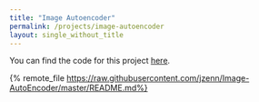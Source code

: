 ```yaml
---
title: "Image Autoencoder"
permalink: /projects/image-autoencoder
layout: single_without_title
---
```


You can find the code for this project [here](https://github.com/jzenn/Image-AutoEncoder).

{% remote_file https://raw.githubusercontent.com/jzenn/Image-AutoEncoder/master/README.md%}